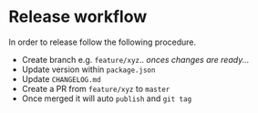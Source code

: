 # Release workflow
In order to release follow the following procedure.

 - Create branch e.g. `feature/xyz`.. *onces changes are ready...*
 - Update version within `package.json`
 - Update `CHANGELOG.md`
 - Create a PR from `feature/xyz` to `master`
 - Once merged it will auto `publish` and `git tag`
